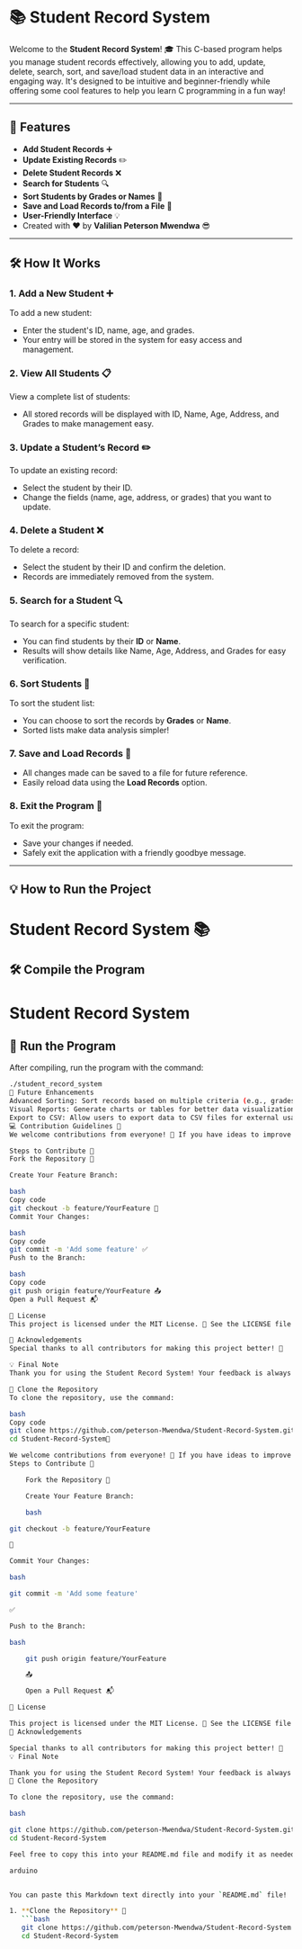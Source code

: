 # 📚 Student Record System

Welcome to the **Student Record System**! 🎓 This C-based program helps you manage student records effectively, allowing you to add, update, delete, search, sort, and save/load student data in an interactive and engaging way. It's designed to be intuitive and beginner-friendly while offering some cool features to help you learn C programming in a fun way!

---

## 🌟 Features

- **Add Student Records** ➕
- **Update Existing Records** ✏️
- **Delete Student Records** ❌
- **Search for Students** 🔍
- **Sort Students by Grades or Names** 📝
- **Save and Load Records to/from a File** 💾
- **User-Friendly Interface** 💡
- Created with ❤️ by **Valilian Peterson Mwendwa** 😎

---

## 🛠️ How It Works

### 1. Add a New Student ➕

To add a new student:
- Enter the student's ID, name, age, and grades.
- Your entry will be stored in the system for easy access and management.

### 2. View All Students 📋

View a complete list of students:
- All stored records will be displayed with ID, Name, Age, Address, and Grades to make management easy.

### 3. Update a Student’s Record ✏️

To update an existing record:
- Select the student by their ID.
- Change the fields (name, age, address, or grades) that you want to update.

### 4. Delete a Student ❌

To delete a record:
- Select the student by their ID and confirm the deletion. 
- Records are immediately removed from the system.

### 5. Search for a Student 🔍

To search for a specific student:
- You can find students by their **ID** or **Name**.
- Results will show details like Name, Age, Address, and Grades for easy verification.

### 6. Sort Students 📝

To sort the student list:
- You can choose to sort the records by **Grades** or **Name**.
- Sorted lists make data analysis simpler!

### 7. Save and Load Records 💾

- All changes made can be saved to a file for future reference.
- Easily reload data using the **Load Records** option.

### 8. Exit the Program 👋

To exit the program:
- Save your changes if needed.
- Safely exit the application with a friendly goodbye message.

---

## 💡 How to Run the Project
# Student Record System 📚

## 🛠️ Compile the Program

# Student Record System

## 🚀 Run the Program

After compiling, run the program with the command:

```bash
./student_record_system
🎯 Future Enhancements
Advanced Sorting: Sort records based on multiple criteria (e.g., grades + name) 📊.
Visual Reports: Generate charts or tables for better data visualization 📈.
Export to CSV: Allow users to export data to CSV files for external usage 📥.
💻 Contribution Guidelines 🤝
We welcome contributions from everyone! 🥳 If you have ideas to improve the project, feel free to open an issue or submit a pull request.

Steps to Contribute 📝
Fork the Repository 🍴

Create Your Feature Branch:

bash
Copy code
git checkout -b feature/YourFeature 🚀
Commit Your Changes:

bash
Copy code
git commit -m 'Add some feature' ✅
Push to the Branch:

bash
Copy code
git push origin feature/YourFeature 📤
Open a Pull Request 📬

📝 License
This project is licensed under the MIT License. 📄 See the LICENSE file for details.

🙌 Acknowledgements
Special thanks to all contributors for making this project better! 🎉

💡 Final Note
Thank you for using the Student Record System! Your feedback is always appreciated. Happy coding! 😊

📂 Clone the Repository
To clone the repository, use the command:

bash
Copy code
git clone https://github.com/peterson-Mwendwa/Student-Record-System.git
cd Student-Record-System🤝

We welcome contributions from everyone! 🥳 If you have ideas to improve the project, feel free to open an issue or submit a pull request.
Steps to Contribute 📝

    Fork the Repository 🍴

    Create Your Feature Branch:

    bash

git checkout -b feature/YourFeature

🚀

Commit Your Changes:

bash

git commit -m 'Add some feature'

✅

Push to the Branch:

bash

    git push origin feature/YourFeature

    📤

    Open a Pull Request 📬

📝 License

This project is licensed under the MIT License. 📄 See the LICENSE file for details.
🙌 Acknowledgements

Special thanks to all contributors for making this project better! 🎉
💡 Final Note

Thank you for using the Student Record System! Your feedback is always appreciated. Happy coding! 😊
📂 Clone the Repository

To clone the repository, use the command:

bash

git clone https://github.com/peterson-Mwendwa/Student-Record-System.git
cd Student-Record-System

Feel free to copy this into your README.md file and modify it as needed!

arduino


You can paste this Markdown text directly into your `README.md` file!

1. **Clone the Repository** 📂
   ```bash
   git clone https://github.com/peterson-Mwendwa/Student-Record-System.git
   cd Student-Record-System
